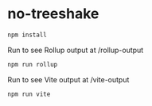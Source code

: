 # no-treeshake


```bash
npm install
```

Run to see Rollup output at /rollup-output
```bash
npm run rollup
```

Run to see Vite output at /vite-output
```bash
npm run vite
```
